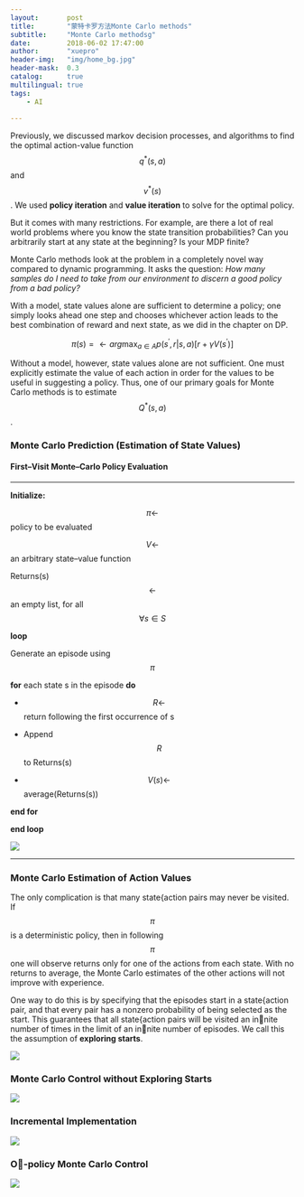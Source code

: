 ```yaml
---
layout:       post
title:        "蒙特卡罗方法Monte Carlo methods"
subtitle:     "Monte Carlo methodsg"
date:         2018-06-02 17:47:00
author:       "xuepro"
header-img:   "img/home_bg.jpg"
header-mask:  0.3
catalog:      true
multilingual: true
tags:
    - AI
    
---
```


Previously, we discussed markov decision processes, and algorithms to find the optimal action-value function 
$$q^*(s,a)$$ and $$v^*(s)$$. We used **policy iteration** and **value iteration** to solve for the optimal policy.

But it comes with many restrictions. For example, are there a lot of real world problems where you know the state transition probabilities?  Can you arbitrarily start at any state at the beginning? Is your MDP finite?

Monte Carlo methods look at the problem in a completely novel way compared to dynamic programming. It asks the question: *How many samples do I need to take from our environment to discern a good policy from a bad policy?*

With a model, state values alone are sufficient to determine a policy; one simply looks ahead one step and chooses whichever
action leads to the best combination of reward and next state, as we did in the chapter on DP.

$$ \pi(s) = \leftarrow arg\max_{a\in A} p(s^{\prime} ,r \vert s,a) [r+ \gamma V(s^{\prime} )] $$

Without a model, however, state values alone are not sufficient. One must explicitly
estimate the value of each action in order for the values to be useful in suggesting a policy.
Thus, one of our primary goals for Monte Carlo methods is to estimate $$Q^*(s,a)$$.

### Monte Carlo Prediction (Estimation of State Values)

#### First–Visit Monte–Carlo Policy Evaluation

-----------------------------------------
**Initialize:**

$$\pi \leftarrow $$   policy to be evaluated

$$V \leftarrow $$  an arbitrary state–value function

Returns(s)  $$\leftarrow $$  an empty list, for all $$\forall s \in S$$

**loop**

Generate an episode using $$\pi$$

**for** each state s in the episode **do**

  - $$R \leftarrow $$  return following the first occurrence of s
  
  - Append $$R$$ to Returns(s)
  
  - $$V(s)\leftarrow $$   average(Returns(s))
  
  
**end for**

**end loop**

![](https://wx4.sinaimg.cn/mw690/006Lkwkygy1frx058hr1vj30of0awwfi.jpg)

-----------------------------------------

### Monte Carlo Estimation of Action Values

The only complication is that many state{action pairs may never be visited. If $$\pi$$ is
a deterministic policy, then in following $$\pi$$ one will observe returns only for one of the
actions from each state. With no returns to average, the Monte Carlo estimates of the
other actions will not improve with experience. 

One way to do this is by specifying that the episodes start in a state{action pair, and that every pair has a nonzero probability of
being selected as the start. This guarantees that all state{action pairs will be visited an
innite number of times in the limit of an innite number of episodes. We call this the
assumption of **exploring starts**.


![](https://wx4.sinaimg.cn/mw690/006Lkwkygy1frx058hhwij30of0d675w.jpg)

### Monte Carlo Control without Exploring Starts

![](https://wx4.sinaimg.cn/mw690/006Lkwkygy1frx058kuk6j30oh0flabw.jpg)

### Incremental Implementation

![](https://wx1.sinaimg.cn/mw690/006Lkwkygy1frx058i4txj30oh0eadh7.jpg)
### O-policy Monte Carlo Control
![](https://wx2.sinaimg.cn/mw690/006Lkwkygy1frx058jt9vj30oh0exq4g.jpg)
